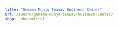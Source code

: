 ```yaml
---
title: "Gemama Munju Teaway Business Center"
url: /zwedru/gemama-munju-teaway-business-center/
shop: Lebensmittel
---
```

